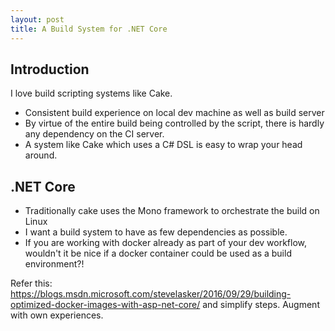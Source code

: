 ```yaml
---
layout: post
title: A Build System for .NET Core
---
```


## Introduction 

I love build scripting systems like Cake. 
- Consistent build experience on local dev machine as well as build server
- By virtue of the entire build being controlled by the script, there is hardly any dependency on the CI server. 
- A system like Cake which uses a C# DSL is easy to wrap your head around. 

## .NET Core

- Traditionally cake uses the Mono framework to orchestrate the build on Linux 
- I want a build system to have as few dependencies as possible.
- If you are working with docker already as part of your dev workflow, wouldn't it be nice if a docker container could be used as a build environment?!

Refer this: https://blogs.msdn.microsoft.com/stevelasker/2016/09/29/building-optimized-docker-images-with-asp-net-core/ and simplify steps. Augment with own experiences.